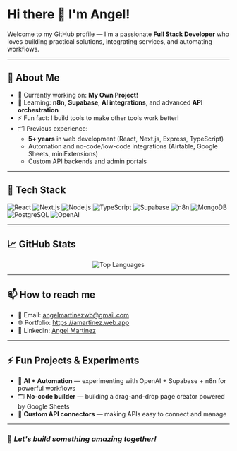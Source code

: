 # Hi there 👋 I'm Angel!

Welcome to my GitHub profile — I'm a passionate **Full Stack Developer** who loves building practical solutions, integrating services, and automating workflows.

---

## 🚀 About Me

- 🔭 Currently working on: **My Own Project!**
- 🌱 Learning: **n8n**, **Supabase**, **AI integrations**, and advanced **API orchestration**
- ⚡ Fun fact: I build tools to make other tools work better!
- 🗂️ Previous experience:  
  - **5+ years** in web development (React, Next.js, Express, TypeScript)
  - Automation and no-code/low-code integrations (Airtable, Google Sheets, miniExtensions)
  - Custom API backends and admin portals

---

## 🧰 Tech Stack

![React](https://img.shields.io/badge/-React-61DAFB?style=flat&logo=React&logoColor=white)
![Next.js](https://img.shields.io/badge/-Next.js-000000?style=flat&logo=Next.js)
![Node.js](https://img.shields.io/badge/-Node.js-339933?style=flat&logo=node.js&logoColor=white)
![TypeScript](https://img.shields.io/badge/-TypeScript-3178C6?style=flat&logo=TypeScript&logoColor=white)
![Supabase](https://img.shields.io/badge/-Supabase-3ECF8E?style=flat&logo=Supabase&logoColor=white)
![n8n](https://img.shields.io/badge/-n8n-FF6A67?style=flat&logo=n8n&logoColor=white)
![MongoDB](https://img.shields.io/badge/-MongoDB-47A248?style=flat&logo=MongoDB&logoColor=white)
![PostgreSQL](https://img.shields.io/badge/-PostgreSQL-4169E1?style=flat&logo=PostgreSQL&logoColor=white)
![OpenAI](https://img.shields.io/badge/-OpenAI-412991?style=flat&logo=openai&logoColor=white)

---

## 📈 GitHub Stats

<p align="center">
  <img src="https://github-readme-stats.vercel.app/api/top-langs/?username=letoor1234&layout=compact&theme=radical" alt="Top Languages" />
</p>

---

## 📫 How to reach me

- 📧 Email: angelmartinezwb@gmail.com
- 🌐 Portfolio: https://amartinez.web.app
- 💼 LinkedIn: [Angel Martinez](https://www.linkedin.com/in/angel-martinez-wb/)

---

## ⚡ Fun Projects & Experiments

- 🤖 **AI + Automation** — experimenting with OpenAI + Supabase + n8n for powerful workflows
- 🗂️ **No-code builder** — building a drag-and-drop page creator powered by Google Sheets
- 🧩 **Custom API connectors** — making APIs easy to connect and manage

---

### 📌 *Let's build something amazing together!*


